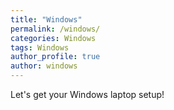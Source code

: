 ```yaml
---
title: "Windows"
permalink: /windows/
categories: Windows
tags: Windows
author_profile: true
author: windows
---
```


Let's get your Windows laptop setup!
